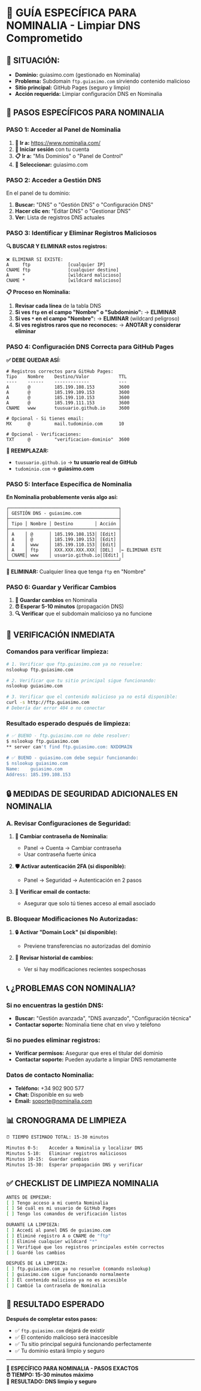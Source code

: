 # 🔧 GUÍA ESPECÍFICA PARA NOMINALIA - Limpiar DNS Comprometido

## 🎯 **SITUACIÓN:**

- **Dominio:** guiasimo.com (gestionado en Nominalia)
- **Problema:** Subdomain `ftp.guiasimo.com` sirviendo contenido malicioso
- **Sitio principal:** GitHub Pages (seguro y limpio)
- **Acción requerida:** Limpiar configuración DNS en Nominalia

## 🚀 **PASOS ESPECÍFICOS PARA NOMINALIA**

### **PASO 1: Acceder al Panel de Nominalia**

1. **🔗 Ir a:** https://www.nominalia.com/
2. **🔑 Iniciar sesión** con tu cuenta
3. **📋 Ir a:** "Mis Dominios" o "Panel de Control"
4. **🎯 Seleccionar:** guiasimo.com

### **PASO 2: Acceder a Gestión DNS**

En el panel de tu dominio:

1. **Buscar:** "DNS" o "Gestión DNS" o "Configuración DNS"
2. **Hacer clic en:** "Editar DNS" o "Gestionar DNS"
3. **Ver:** Lista de registros DNS actuales

### **PASO 3: Identificar y Eliminar Registros Maliciosos**

**🔍 BUSCAR Y ELIMINAR estos registros:**

```dns
❌ ELIMINAR SI EXISTE:
A     ftp              [cualquier IP]
CNAME ftp              [cualquier destino]
A     *                [wildcard malicioso]
CNAME *                [wildcard malicioso]
```

**📋 Proceso en Nominalia:**

1. **Revisar cada línea** de la tabla DNS
2. **Si ves `ftp` en el campo "Nombre" o "Subdominio":** → **ELIMINAR**
3. **Si ves `*` en el campo "Nombre":** → **ELIMINAR** (wildcard peligroso)
4. **Si ves registros raros que no reconoces:** → **ANOTAR y considerar eliminar**

### **PASO 4: Configuración DNS Correcta para GitHub Pages**

**✅ DEBE QUEDAR ASÍ:**

```dns
# Registros correctos para GitHub Pages:
Tipo    Nombre    Destino/Valor           TTL
----    ------    -------------           ---
A       @         185.199.108.153         3600
A       @         185.199.109.153         3600
A       @         185.199.110.153         3600
A       @         185.199.111.153         3600
CNAME   www       tuusuario.github.io     3600

# Opcional - Si tienes email:
MX      @         mail.tudominio.com      10

# Opcional - Verificaciones:
TXT     @         "verificacion-dominio"  3600
```

**🔄 REEMPLAZAR:**

- `tuusuario.github.io` → **tu usuario real de GitHub**
- `tudominio.com` → **guiasimo.com**

### **PASO 5: Interface Específica de Nominalia**

**En Nominalia probablemente verás algo así:**

```
┌─────────────────────────────────────────┐
│ GESTIÓN DNS - guiasimo.com              │
├─────────────────────────────────────────┤
│ Tipo │ Nombre │ Destino        │ Acción │
├─────────────────────────────────────────┤
│ A    │ @      │ 185.199.108.153│ [Edit] │
│ A    │ @      │ 185.199.109.153│ [Edit] │
│ A    │ www    │ 185.199.110.153│ [Edit] │
│ A    │ ftp    │ XXX.XXX.XXX.XXX│ [DEL]  │← ELIMINAR ESTE
│ CNAME│ www    │ usuario.github.io│[Edit] │
└─────────────────────────────────────────┘
```

**🎯 ELIMINAR:** Cualquier línea que tenga `ftp` en "Nombre"

### **PASO 6: Guardar y Verificar Cambios**

1. **💾 Guardar cambios** en Nominalia
2. **⏰ Esperar 5-10 minutos** (propagación DNS)
3. **🔍 Verificar** que el subdomain malicioso ya no funcione

## 📱 **VERIFICACIÓN INMEDIATA**

### **Comandos para verificar limpieza:**

```bash
# 1. Verificar que ftp.guiasimo.com ya no resuelve:
nslookup ftp.guiasimo.com

# 2. Verificar que tu sitio principal sigue funcionando:
nslookup guiasimo.com

# 3. Verificar que el contenido malicioso ya no está disponible:
curl -s http://ftp.guiasimo.com
# Debería dar error 404 o no conectar
```

### **Resultado esperado después de limpieza:**

```bash
# ✅ BUENO - ftp.guiasimo.com no debe resolver:
$ nslookup ftp.guiasimo.com
** server can't find ftp.guiasimo.com: NXDOMAIN

# ✅ BUENO - guiasimo.com debe seguir funcionando:
$ nslookup guiasimo.com
Name:    guiasimo.com
Address: 185.199.108.153
```

## 🔒 **MEDIDAS DE SEGURIDAD ADICIONALES EN NOMINALIA**

### **A. Revisar Configuraciones de Seguridad:**

1. **🔑 Cambiar contraseña de Nominalia:**

   - Panel → Cuenta → Cambiar contraseña
   - Usar contraseña fuerte única

2. **🛡️ Activar autenticación 2FA (si disponible):**

   - Panel → Seguridad → Autenticación en 2 pasos

3. **📧 Verificar email de contacto:**
   - Asegurar que solo tú tienes acceso al email asociado

### **B. Bloquear Modificaciones No Autorizadas:**

1. **🔒 Activar "Domain Lock" (si disponible):**

   - Previene transferencias no autorizadas del dominio

2. **📝 Revisar historial de cambios:**
   - Ver si hay modificaciones recientes sospechosas

## 📞 **¿PROBLEMAS CON NOMINALIA?**

### **Si no encuentras la gestión DNS:**

- **Buscar:** "Gestión avanzada", "DNS avanzado", "Configuración técnica"
- **Contactar soporte:** Nominalia tiene chat en vivo y teléfono

### **Si no puedes eliminar registros:**

- **Verificar permisos:** Asegurar que eres el titular del dominio
- **Contactar soporte:** Pueden ayudarte a limpiar DNS remotamente

### **Datos de contacto Nominalia:**

- **Teléfono:** +34 902 900 577
- **Chat:** Disponible en su web
- **Email:** soporte@nominalia.com

## 📊 **CRONOGRAMA DE LIMPIEZA**

```bash
⏰ TIEMPO ESTIMADO TOTAL: 15-30 minutos

Minutos 0-5:    Acceder a Nominalia y localizar DNS
Minutos 5-10:   Eliminar registros maliciosos
Minutos 10-15:  Guardar cambios
Minutos 15-30:  Esperar propagación DNS y verificar
```

## ✅ **CHECKLIST DE LIMPIEZA NOMINALIA**

```bash
ANTES DE EMPEZAR:
[ ] Tengo acceso a mi cuenta Nominalia
[ ] Sé cuál es mi usuario de GitHub Pages
[ ] Tengo los comandos de verificación listos

DURANTE LA LIMPIEZA:
[ ] Accedí al panel DNS de guiasimo.com
[ ] Eliminé registro A o CNAME de "ftp"
[ ] Eliminé cualquier wildcard "*"
[ ] Verifiqué que los registros principales estén correctos
[ ] Guardé los cambios

DESPUÉS DE LA LIMPIEZA:
[ ] ftp.guiasimo.com ya no resuelve (comando nslookup)
[ ] guiasimo.com sigue funcionando normalmente
[ ] El contenido malicioso ya no es accesible
[ ] Cambié la contraseña de Nominalia
```

## 🎉 **RESULTADO ESPERADO**

**Después de completar estos pasos:**

- ✅ `ftp.guiasimo.com` dejará de existir
- ✅ El contenido malicioso será inaccesible
- ✅ Tu sitio principal seguirá funcionando perfectamente
- ✅ Tu dominio estará limpio y seguro

---

**🔧 ESPECÍFICO PARA NOMINALIA - PASOS EXACTOS**  
**⏰ TIEMPO: 15-30 minutos máximo**  
**🎯 RESULTADO: DNS limpio y seguro**
